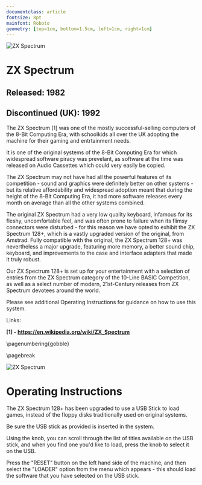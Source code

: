 ```yaml
---
documentclass: article
fontsize: 8pt
mainfont: Roboto
geometry: [top=1cm, bottom=1.5cm, left=1cm, right=1cm]
---
```

[zx]: zx.svg "ZX Spectrum"

![][zx]

# ZX Spectrum

## Released: 1982
## Discontinued (UK): 1992

The ZX Spectrum [1] was one of the mostly successful-selling computers of the 8-Bit Computing Era, with schoolkids all over the UK adopting the machine for their gaming and entrtainment needs.  

It is one of the original systems of the 8-Bit Computing Era for which widespread software piracy was prevelant, as software at the time was released on Audio Cassettes which could very easily be copied.

The ZX Spectrum may not have had all the powerful features of its competition - sound and graphics were definitely better on other systems - but its relative affordability and widespread adoption meant that during the height of the 8-Bit Computing Era, it had more software releases every month on average than all the other systems combined.

The original ZX Spectrum had a very low quality keyboard, infamous for its fleshy, uncomfortable feel, and was often prone to failure when its flimsy connectors were disturbed - for this reason we have opted to exhibit the ZX Spectrum 128+, which is a vastly upgraded version of the original, from Amstrad.  Fully compatible with the original, the ZX Spectrum 128+ was nevertheless a major upgrade, featuring more memory, a better sound chip, keyboard, and improvements to the case and interface adapters that made it truly robust.

Our ZX Spectrum 128+ is set up for your entertainment with a selection of entries from the ZX Spectrum category of the 10-Line BASIC Competition, as well as a select number of modern, 21st-Century releases from ZX Spectrum devotees around the world.

Please see additional Operating Instructions for guidance on how to use this system.


Links:

**[1] - https://en.wikipedia.org/wiki/ZX_Spectrum**

\pagenumbering{gobble}

\pagebreak

![][zx]

# Operating Instructions

The ZX Spectrum 128+ has been upgraded to use a USB Stick to load games, instead of the floppy disks traditionally used on original systems.

Be sure the USB stick as provided is inserted in the system.

Using the knob, you can scroll through the list of titles available on the USB stick, and when you find one you'd like to load, press the knob to select it on the USB.

Press the "RESET" button on the left hand side of the machine, and then select the "LOADER" option from the menu which appears - this should load the software that you have selected on the USB stick.
